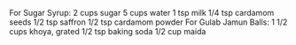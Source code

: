For Sugar Syrup:
2 cups sugar
5 cups water
1 tsp milk
1/4 tsp cardamom seeds
1/2 tsp saffron
1/2 tsp cardamom powder
For Gulab Jamun Balls:
1 1/2 cups khoya, grated
1/2 tsp baking soda
1/2 cup maida